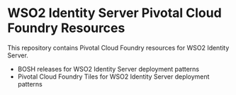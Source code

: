 # WSO2 Identity Server Pivotal Cloud Foundry Resources

This repository contains Pivotal Cloud Foundry resources for WSO2 Identity Server.

* BOSH releases for WSO2 Identity Server deployment patterns
* Pivotal Cloud Foundry Tiles for WSO2 Identity Server deployment patterns
